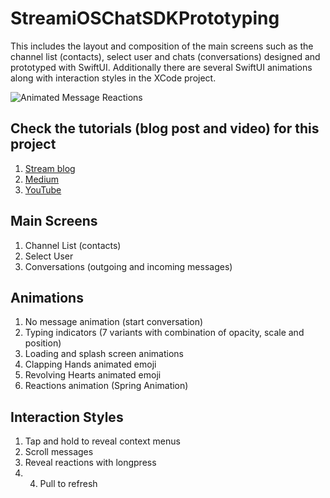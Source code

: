 # StreamiOSChatSDKPrototyping
This includes the layout and composition of the main screens such as the channel list (contacts), select user and chats (conversations) designed and prototyped with SwiftUI. Additionally there are several SwiftUI animations along with interaction styles in the XCode project. 

![Animated Message Reactions](https://github.com/GetStream/StreamiOSChatSDKPrototyping/blob/main/GIF%20Previews/reactions.gif)

## Check the tutorials (blog post and video) for this project
1. <a href="hhttps://getstream.io/blog/prototyping-ios-sdk-swiftui-part-1/">Stream blog</a>
2. <a href="https://medium.com/@amosgyamfi/prototyping-streams-ios-chat-sdk-using-swiftui-part-1-eb8620a628ce">Medium</a>
3. <a href="https://www.youtube.com/watch?v=xEWBIlQz35M&list=PLNBhvhkAJG6tJYnY-5oZ1JCp2fBNbVL_6">YouTube</a>


## Main Screens
1. Channel List (contacts)
2. Select User
3. Conversations (outgoing and incoming messages)

## Animations
1. No message animation (start conversation)
2. Typing indicators (7 variants with combination of opacity, scale and position)
3. Loading and splash screen animations
4. Clapping Hands animated emoji
5. Revolving Hearts animated emoji
6. Reactions animation (Spring Animation)

## Interaction Styles
1. Tap and hold to reveal context menus
2. Scroll messages
3. Reveal reactions with longpress
4. 4. Pull to refresh
